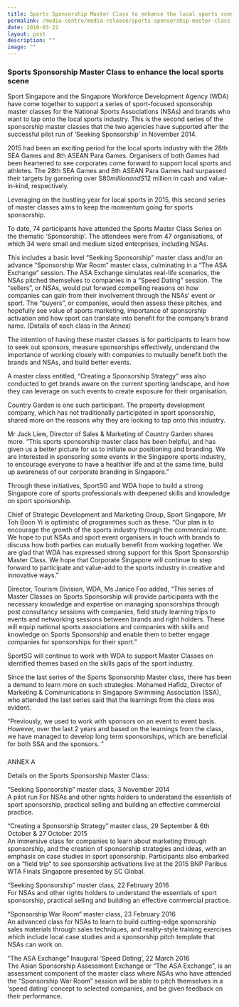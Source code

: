 ```yaml
---
title: Sports Sponsorship Master Class to enhance the local sports scene
permalink: /media-centre/media-release/sports-sponsorship-master-class-to-enhance-the-local-sports-scene/
date: 2016-03-22
layout: post
description: ""
image: ""
---
```

### **Sports Sponsorship Master Class to enhance the local sports scene**
Sport Singapore and the Singapore Workforce Development Agency (WDA) have come together to support a series of sport-focused sponsorship master classes for the National Sports Associations (NSAs) and brands who want to tap onto the local sports industry. This is the second series of the sponsorship master classes that the two agencies have supported after the successful pilot run of ‘Seeking Sponsorship’ in November 2014.  
  
2015 had been an exciting period for the local sports industry with the 28th SEA Games and 8th ASEAN Para Games. Organisers of both Games had been heartened to see corporates come forward to support local sports and athletes. The 28th SEA Games and 8th ASEAN Para Games had surpassed their targets by garnering over S$80 million and S$12 million in cash and value-in-kind, respectively.  
  
Leveraging on the bustling year for local sports in 2015, this second series of master classes aims to keep the momentum going for sports sponsorship.  
  
To date, 74 participants have attended the Sports Master Class Series on the thematic ‘Sponsorship’. The attendees were from 47 organisations, of which 34 were small and medium sized enterprises, including NSAs.  
  
This includes a basic level “Seeking Sponsorship” master class and/or an advance “Sponsorship War Room” master class, culminating in a “The ASA Exchange” session. The ASA Exchange simulates real-life scenarios, the NSAs pitched themselves to companies in a “Speed Dating” session. The “sellers”, or NSAs, would put forward compelling reasons on how companies can gain from their involvement through the NSAs’ event or sport. The “buyers”, or companies, would then assess these pitches, and hopefully see value of sports marketing, importance of sponsorship activation and how sport can translate into benefit for the company’s brand name. (Details of each class in the Annex)  
  
The intention of having these master classes is for participants to learn how to seek out sponsors, measure sponsorships effectively, understand the importance of working closely with companies to mutually benefit both the brands and NSAs, and build better events.  
  
A master class entitled, “Creating a Sponsorship Strategy” was also conducted to get brands aware on the current sporting landscape, and how they can leverage on such events to create exposure for their organisation.  
  
Country Garden is one such participant. The property development company, which has not traditionally participated in sport sponsorship, shared more on the reasons why they are looking to tap onto this industry.  
  
Mr Jack Liew, Director of Sales & Marketing of Country Garden shares more. “This sports sponsorship master class has been helpful, and has given us a better picture for us to initiate our positioning and branding. We are interested in sponsoring some events in the Singapore sports industry, to encourage everyone to have a healthier life and at the same time, build up awareness of our corporate branding in Singapore.”  
  
Through these initiatives, SportSG and WDA hope to build a strong Singapore core of sports professionals with deepened skills and knowledge on sport sponsorship.  
  
Chief of Strategic Development and Marketing Group, Sport Singapore, Mr Toh Boon Yi is optimistic of programmes such as these. “Our plan is to encourage the growth of the sports industry through the commercial route. We hope to put NSAs and sport event organisers in touch with brands to discuss how both parties can mutually benefit from working together. We are glad that WDA has expressed strong support for this Sport Sponsorship Master Class. We hope that Corporate Singapore will continue to step forward to participate and value-add to the sports industry in creative and innovative ways.”  
  
Director, Tourism Division, WDA, Ms Janice Foo added, “This series of Master Classes on Sports Sponsorship will provide participants with the necessary knowledge and expertise on managing sponsorships through post consultancy sessions with companies, field study learning trips to events and networking sessions between brands and right holders. These will equip national sports associations and companies with skills and knowledge on Sports Sponsorship and enable them to better engage companies for sponsorships for their sport.”  
  
SportSG will continue to work with WDA to support Master Classes on identified themes based on the skills gaps of the sport industry.  
  
Since the last series of the Sports Sponsorship Master class, there has been a demand to learn more on such strategies. Mohamed Hafidz, Director of Marketing & Communications in Singapore Swimming Association (SSA), who attended the last series said that the learnings from the class was evident.  
  
“Previously, we used to work with sponsors on an event to event basis. However, over the last 2 years and based on the learnings from the class, we have managed to develop long term sponsorships, which are beneficial for both SSA and the sponsors. ”  
  
  

###

  
  
ANNEX A  
  
Details on the Sports Sponsorship Master Class:  
  
“Seeking Sponsorship” master class, 3 November 2014  
A pilot run For NSAs and other rights holders to understand the essentials of sport sponsorship, practical selling and building an effective commercial practice.  
  
“Creating a Sponsorship Strategy” master class, 29 September & 6th October & 27 October 2015  
An immersive class for companies to learn about marketing through sponsorship, and the creation of sponsorship strategies and ideas, with an emphasis on case studies in sport sponsorship. Participants also embarked on a “field trip” to see sponsorship activations live at the 2015 BNP Paribus WTA Finals Singapore presented by SC Global.  
  
“Seeking Sponsorship” master class, 22 February 2016  
For NSAs and other rights holders to understand the essentials of sport sponsorship, practical selling and building an effective commercial practice.  
  
“Sponsorship War Room” master class, 23 February 2016  
An advanced class for NSAs to learn to build cutting-edge sponsorship sales materials through sales techniques, and reality-style training exercises which include local case studies and a sponsorship pitch template that NSAs can work on.  
  
“The ASA Exchange” Inaugural ‘Speed Dating’, 22 March 2016  
The Asian Sponsorship Assessment Exchange or “The ASA Exchange”, is an assessment component of the master class where NSAs who have attended the “Sponsorship War Room” session will be able to pitch themselves in a ‘speed dating’ concept to selected companies, and be given feedback on their performance.